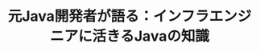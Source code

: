 ---
title: "元Java開発者が語る：インフラエンジニアに活きるJavaの知識"
emoji: "☕"
type: "tech"
topics: ["java", "インフラ", "キャリア", "devops", "システム設計"]
published: true
--- 